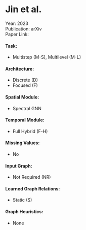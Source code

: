 # Jin et al.

Year: 2023  
Publication: arXiv  
Paper Link:

#### Task:

- Multistep (M-S), Multilevel (M-L)

#### Architecture:

- Discrete (D)
- Focused (F)

#### Spatial Module:

- Spectral GNN

#### Temporal Module:

- Full Hybrid (F-H)

#### Missing Values:

- No

#### Input Graph:

- Not Required (NR)

#### Learned Graph Relations:

- Static (S)

#### Graph Heuristics:

- None
